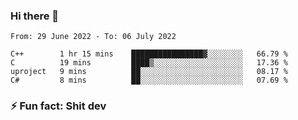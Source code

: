 ### Hi there 👋
<!--START_SECTION:waka-->

```text
From: 29 June 2022 - To: 06 July 2022

C++        1 hr 15 mins    ████████████████▓░░░░░░░░   66.79 %
C          19 mins         ████▒░░░░░░░░░░░░░░░░░░░░   17.36 %
uproject   9 mins          ██░░░░░░░░░░░░░░░░░░░░░░░   08.17 %
C#         8 mins          ██░░░░░░░░░░░░░░░░░░░░░░░   07.69 %
```

<!--END_SECTION:waka-->
<!--
**TG4LAaron/TG4LAaron** is a ✨ _special_ ✨ repository because its `README.md` (this file) appears on your GitHub profile.

Here are some ideas to get you started:

- 🔭 I’m currently working on ...
- 🌱 I’m currently learning ...
- 👯 I’m looking to collaborate on ...
- 🤔 I’m looking for help with ...
- 💬 Ask me about ...
- 📫 How to reach me: ...
- 😄 Pronouns: ...
- ⚡ Fun fact: ...
-->
### ⚡ Fun fact: Shit dev
